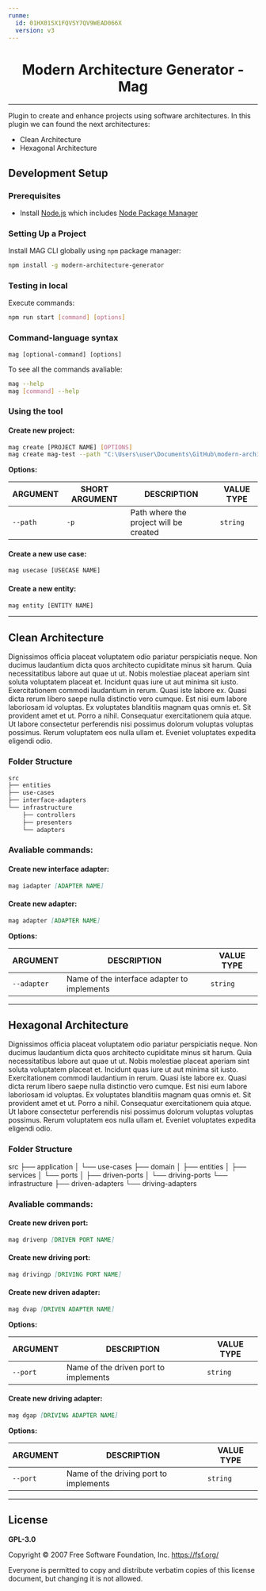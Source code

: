```yaml
---
runme:
  id: 01HX01SX1FQVSY7QV9WEAD066X
  version: v3
---
```


<h1 align="center">Modern Architecture Generator - Mag</h1>
<hr>

Plugin to create and enhance projects using software architectures.
In this plugin we can found the next architectures:

- Clean Architecture
- Hexagonal Architecture

## Development Setup

### Prerequisites

- Install [Node.js](https://nodejs.org/) which includes [Node Package Manager](https://www.npmjs.com/get-npm)

### Setting Up a Project

Install MAG CLI globally using `npm` package manager:

```sh {"id":"01HX06JD1R8Z6TZ6JP2CDHWBGQ"}
npm install -g modern-architecture-generator

```

### Testing in local

Execute commands:

```sh {"id":"01HX72WDBEYC84TH38W6FVCHNR"}
npm run start [command] [options]
```

### Command-language syntax

`mag [optional-command] [options]`

To see all the commands avaliable:

```sh {"id":"01HX072204ZZAF84GMVTT6K7J2"}
mag --help
mag [command] --help

```

### Using the tool

#### Create new project:

```sh {"id":"01HX06KVH4VH05GXGAKCCBEF74"}
mag create [PROJECT NAME] [OPTIONS]
mag create mag-test --path "C:\Users\user\Documents\GitHub\modern-architecture-generator\test"

```

**Options:**

|ARGUMENT|SHORT ARGUMENT|DESCRIPTION|VALUE TYPE|
|---|---|---|---|
|`--path`|`-p`|Path where the project will be created|`string`|

#### Create a new use case:

```sh {"id":"01HX06VZD72D9EX2Z363SWRYNN"}
mag usecase [USECASE NAME]

```

#### Create a new entity:

```sh {"id":"01HX06XDSG398G9H5J909K04JY"}
mag entity [ENTITY NAME]

```

---

## Clean Architecture

Dignissimos officia placeat voluptatem odio pariatur perspiciatis neque. Non ducimus laudantium dicta quos architecto cupiditate minus sit harum. Quia necessitatibus labore aut quae ut ut. Nobis molestiae placeat aperiam sint soluta voluptatem placeat et. Incidunt quas iure ut aut minima sit iusto. Exercitationem commodi laudantium in rerum.
Quasi iste labore ex. Quasi dicta rerum libero saepe nulla distinctio vero cumque. Est nisi eum labore laboriosam id voluptas. Ex voluptates blanditiis magnam quas omnis et. Sit provident amet et ut. Porro a nihil.
Consequatur exercitationem quia atque. Ut labore consectetur perferendis nisi possimus dolorum voluptas voluptas possimus. Rerum voluptatem eos nulla ullam et. Eveniet voluptates expedita eligendi odio.

### Folder Structure

```md {"id":"01HX0775CS1DG619R6ZJGGABSE"}
src
├── entities
├── use-cases
├── interface-adapters
└── infrastructure
    ├── controllers
    ├── presenters
    └── adapters

```

### Avaliable commands:

#### Create new interface adapter:

```md {"id":"01HX078H01DJBJ4G4H8VB28EXM"}
mag iadapter [ADAPTER NAME]
```

#### Create new adapter:

```md {"id":"01HX079D0X143G28G1V7DB05N5"}
mag adapter [ADAPTER NAME]
```

**Options:**

|ARGUMENT|DESCRIPTION|VALUE TYPE|
|---|---|---|
|`--adapter`|Name of the interface adapter to implements|`string`|

---

## Hexagonal Architecture

Dignissimos officia placeat voluptatem odio pariatur perspiciatis neque. Non ducimus laudantium dicta quos architecto cupiditate minus sit harum. Quia necessitatibus labore aut quae ut ut. Nobis molestiae placeat aperiam sint soluta voluptatem placeat et. Incidunt quas iure ut aut minima sit iusto. Exercitationem commodi laudantium in rerum.
Quasi iste labore ex. Quasi dicta rerum libero saepe nulla distinctio vero cumque. Est nisi eum labore laboriosam id voluptas. Ex voluptates blanditiis magnam quas omnis et. Sit provident amet et ut. Porro a nihil.
Consequatur exercitationem quia atque. Ut labore consectetur perferendis nisi possimus dolorum voluptas voluptas possimus. Rerum voluptatem eos nulla ullam et. Eveniet voluptates expedita eligendi odio.

### Folder Structure

src
├── application
│   └── use-cases
├── domain
│   ├── entities
│   ├── services
│   └── ports
│       ├── driven-ports
│       └── driving-ports
└── infrastructure
    ├── driven-adapters
    └── driving-adapters

### Avaliable commands:

#### Create new driven port:

```md {"id":"01HX07PYFDZ0ZCWD4AS8SH2PSH"}
mag drivenp [DRIVEN PORT NAME]
```

#### Create new driving port:

```md {"id":"01HX07Q3YDMAMZB1WD4PEWFDY7"}
mag drivingp [DRIVING PORT NAME]
```

#### Create new driven adapter:

```md {"id":"01HX07QJT1534T4W2DZM4WV403"}
mag dvap [DRIVEN ADAPTER NAME]
```

**Options:**

|ARGUMENT|DESCRIPTION|VALUE TYPE|
|---|---|---|
|`--port`|Name of the driven port to implements|`string`|

#### Create new driving adapter:

```md {"id":"01HX07QXRFEHTS00110A5H74JJ"}
mag dgap [DRIVING ADAPTER NAME]
```

**Options:**

|ARGUMENT|DESCRIPTION|VALUE TYPE|
|---|---|---|
|`--port`|Name of the driving port to implements|`string`|

---

## License

**GPL-3.0**

Copyright © 2007 Free Software Foundation, Inc. <https://fsf.org/>

Everyone is permitted to copy and distribute verbatim copies of this license document, but changing it is not allowed.
